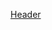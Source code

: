 [Header](https://github.com/KseniaBabeleu/KseniaBabeleu/blob/main/assets/free-icon-working-10848529.png)